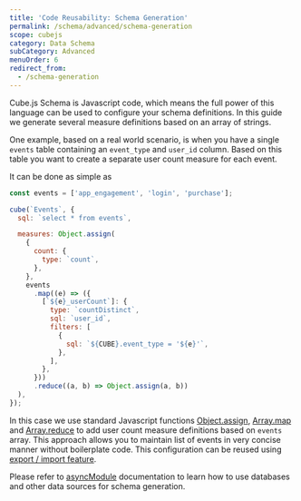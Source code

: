 ```yaml
---
title: 'Code Reusability: Schema Generation'
permalink: /schema/advanced/schema-generation
scope: cubejs
category: Data Schema
subCategory: Advanced
menuOrder: 6
redirect_from:
  - /schema-generation
---
```


Cube.js Schema is Javascript code, which means the full power of this language
can be used to configure your schema definitions. In this guide we generate
several measure definitions based on an array of strings.

One example, based on a real world scenario, is when you have a single `events`
table containing an `event_type` and `user_id` column. Based on this table you
want to create a separate user count measure for each event.

It can be done as simple as

```javascript
const events = ['app_engagement', 'login', 'purchase'];

cube(`Events`, {
  sql: `select * from events`,

  measures: Object.assign(
    {
      count: {
        type: `count`,
      },
    },
    events
      .map((e) => ({
        [`${e}_userCount`]: {
          type: `countDistinct`,
          sql: `user_id`,
          filters: [
            {
              sql: `${CUBE}.event_type = '${e}'`,
            },
          ],
        },
      }))
      .reduce((a, b) => Object.assign(a, b))
  ),
});
```

In this case we use standard Javascript functions
[Object.assign](https://developer.mozilla.org/en-US/docs/Web/JavaScript/Reference/Global_Objects/Object/assign),
[Array.map](https://developer.mozilla.org/en-US/docs/Web/JavaScript/Reference/Global_Objects/Array/map)
and
[Array.reduce](https://developer.mozilla.org/en-US/docs/Web/JavaScript/Reference/Global_Objects/Array/reduce)
to add user count measure definitions based on `events` array. This approach
allows you to maintain list of events in very concise manner without boilerplate
code. This configuration can be reused using
[export / import feature](/schema/advanced/extending-cubes).

Please refer to
[asyncModule](/schema/reference/execution-environment#async-module)
documentation to learn how to use databases and other data sources for schema
generation.
